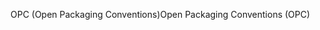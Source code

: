 <span data-ttu-id="aea54-101">OPC (Open Packaging Conventions)</span><span class="sxs-lookup"><span data-stu-id="aea54-101">Open Packaging Conventions (OPC)</span></span>